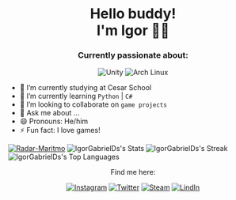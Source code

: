 <h1 align='center'>
Hello buddy! </br>I'm Igor 🌿🦋
</h1>

<h3 align='center'> Currently passionate about:</h3> 

<div align="center">

  <img src="https://img.shields.io/badge/unity-%23000000.svg?style=for-the-badge&logo=unity&logoColor=white" alt="Unity"/>
  <img src="https://img.shields.io/badge/Arch%20Linux-1793D1?logo=arch-linux&logoColor=fff&style=for-the-badge" alt="Arch Linux"/>

</div>
<div>
  
- 🔭 I’m currently studying at Cesar School  
- 🌱 I’m currently learning `Python` | `C#`  
- 👯 I’m looking to collaborate on `game projects`
- 💬 Ask me about ...  
- 😄 Pronouns: He/him  
- ⚡ Fun fact: I love games!
  
</div>

[![Radar-Maritmo]()](https://github.com/luccarissato/Radar-Maritimo)
![IgorGabrielDs's Stats](https://github-readme-stats.vercel.app/api?username=IgorGabrielDs&theme=dark&show_icons=true&hide_border=true&count_private=true)
![IgorGabrielDs's Streak](https://github-readme-streak-stats.herokuapp.com/?user=IgorGabrielDs&theme=dark&hide_border=true)
![IgorGabrielDs's Top Languages](https://github-readme-stats.vercel.app/api/top-langs/?username=IgorGabrielDs&theme=dark&show_icons=true&hide_border=true&layout=compact)

<div align='center'>
  
Find me here:


[![Instagram](https://img.shields.io/badge/Instagram-E4405F?style=for-the-badge&logo=instagram&logoColor=white)](https://www.instagram.com/igor._gabrield/)
[![Twitter](https://img.shields.io/badge/twitter-x?style=for-the-badge&logo=x&logoColor=white&color=%230f1419)](https://x.com/igortrashcan)
[![Steam](https://img.shields.io/badge/steam-%23000000.svg?style=for-the-badge&logo=steam&logoColor=white)](https://steamcommunity.com/id/igortrashcan/)
[![LindIn](https://img.shields.io/badge/LinkedIn-0077B5?style=for-the-badge&logo=linkedin&logoColor=white)](https://www.linkedin.com/in/igorgabrields/)

</div>
